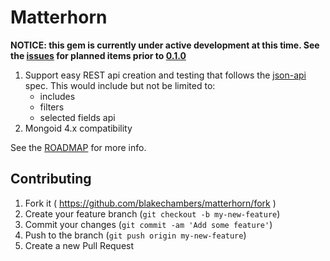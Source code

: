 # Matterhorn

**NOTICE: this gem is currently under active development at this time. See the [issues][issues] for planned items prior to [0.1.0][milestone]**

1. Support easy REST api creation and testing that follows the [json-api](http://jsonapi.org/) spec.  This would include but not be limited to:
   * includes
   * filters
   * selected fields api
2. Mongoid 4.x compatibility

See the [ROADMAP][roadmap] for more info.

## Contributing

1. Fork it ( https://github.com/blakechambers/matterhorn/fork )
2. Create your feature branch (`git checkout -b my-new-feature`)
3. Commit your changes (`git commit -am 'Add some feature'`)
4. Push to the branch (`git push origin my-new-feature`)
5. Create a new Pull Request

[issues]:  https://github.com/blakechambers/matterhorn/issues
[milestone]: https://github.com/blakechambers/matterhorn/milestones/0.1.0%20-%20Initial%20release
[roadmap]: https://github.com/blakechambers/matterhorn/blob/master/ROADMAP.md